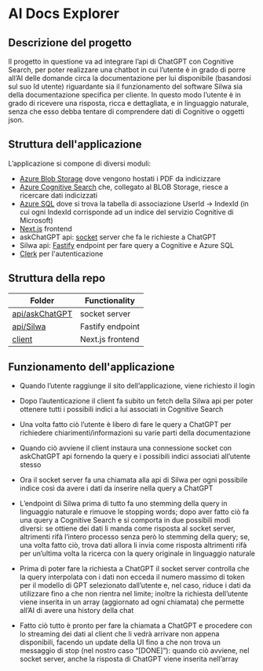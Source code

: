 # AI Docs Explorer

## Descrizione del progetto

Il progetto in questione va ad integrare l’api di ChatGPT con Cognitive Search, per poter realizzare una chatbot in cui l’utente è in grado di porre all’AI delle domande circa la documentazione per lui disponibile (basandosi sul suo Id utente) riguardante sia il funzionamento del software Silwa sia della documentazione specifica per cliente.
In questo modo l’utente è in grado di ricevere una risposta, ricca e dettagliata, e in linguaggio naturale, senza che esso debba tentare di comprendere dati di Cognitive o oggetti json.

## Struttura dell'applicazione

L’applicazione si compone di diversi moduli:

- [Azure Blob Storage](https://azure.microsoft.com/en-us/products/storage/blobs/) dove vengono hostati i PDF da indicizzare
- [Azure Cognitive Search](https://azure.microsoft.com/en-us/products/search/?ef_id=_k_Cj0KCQjw756lBhDMARIsAEI0AgmIXocy1vZ86PghPU2Cp6E52UmvZ-kDmBw_sj0--KU4KVRpMKQ392QaAnZoEALw_wcB_k_&OCID=AIDcmmy6frl1tq_SEM__k_Cj0KCQjw756lBhDMARIsAEI0AgmIXocy1vZ86PghPU2Cp6E52UmvZ-kDmBw_sj0--KU4KVRpMKQ392QaAnZoEALw_wcB_k_&gclid=Cj0KCQjw756lBhDMARIsAEI0AgmIXocy1vZ86PghPU2Cp6E52UmvZ-kDmBw_sj0--KU4KVRpMKQ392QaAnZoEALw_wcB) che, collegato al BLOB Storage, riesce a ricercare dati indicizzati
- [Azure SQL](https://azure.microsoft.com/en-us/products/azure-sql) dove si trova la tabella di associazione UserId -> IndexId (in cui ogni IndexId corrisponde ad un indice del servizio Cognitive di Microsoft)
- [Next.js](https://nextjs.org/) frontend
- askChatGPT api: [socket](https://socket.io/) server che fa le richieste a ChatGPT
- Silwa api: [Fastify](https://fastify.io/) endpoint per fare query a Cognitive e Azure SQL
- [Clerk](https://clerk.dev/) per l'autenticazione

## Struttura della repo

| Folder                            | Functionality    |
| --------------------------------- | ---------------- |
| [api/askChatGPT](api/askChatGPT/) | socket server    |
| [api/Silwa](api/Silwa/)           | Fastify endpoint |
| [client](client)                  | Next.js frontend |

## Funzionamento dell'applicazione

- Quando l’utente raggiunge il sito dell’applicazione, viene richiesto il login

- Dopo l’autenticazione il client fa subito un fetch della Silwa api per poter ottenere tutti i possibili indici a lui associati in Cognitive Search

- Una volta fatto ciò l’utente è libero di fare le query a ChatGPT per richiedere chiarimenti/informazioni su varie parti della documentazione
- Quando ciò avviene il client instaura una connessione socket con askChatGPT api fornendo la query e i possibili indici associati all’utente stesso

- Ora il socket server fa una chiamata alla api di Silwa per ogni possibile indice così da avere i dati da inserire nella query a ChatGPT
- L’endpoint di Silwa prima di tutto fa uno stemming della query in linguaggio naturale e rimuove le stopping words; dopo aver fatto ciò fa una query a Cognitive Search e si comporta in due possibili modi diversi: se ottiene dei dati li manda come risposta al socket server, altrimenti rifà l’intero processo senza però lo stemming della query; se, una volta fatto ciò, trova dati allora li invia come risposta altrimenti rifà per un’ultima volta la ricerca con la query originale in linguaggio naturale

- Prima di poter fare la richiesta a ChatGPT il socket server controlla che la query interpolata con i dati non ecceda il numero massimo di token per il modello di GPT selezionato dall’utente e, nel caso, riduce i dati da utilizzare fino a che non rientra nel limite; inoltre la richiesta dell’utente viene inserita in un array (aggiornato ad ogni chiamata) che permette all’AI di avere una history della chat

- Fatto ciò tutto è pronto per fare la chiamata a ChatGPT e procedere con lo streaming dei dati al client che li vedrà arrivare non appena disponibili, facendo un update della UI fino a che non trova un messaggio di stop (nel nostro caso “[DONE]”): quando ciò avviene, nel socket server, anche la risposta di ChatGPT viene inserita nell’array
